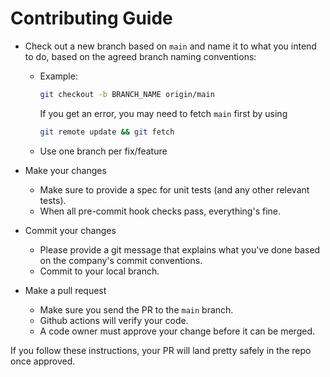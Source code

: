 # Contributing Guide

- Check out a new branch based on `main` and name it to what you intend to do,
  based on the agreed branch naming conventions:

  - Example:

    ```sh
    git checkout -b BRANCH_NAME origin/main
    ```

    If you get an error, you may need to fetch `main` first by using

    ```sh
    git remote update && git fetch
    ```

  - Use one branch per fix/feature

- Make your changes
  - Make sure to provide a spec for unit tests (and any other relevant tests).
  - When all pre-commit hook checks pass, everything's fine.
- Commit your changes
  - Please provide a git message that explains what you've done based on the company's commit conventions.
  - Commit to your local branch.
- Make a pull request
  - Make sure you send the PR to the `main` branch.
  - Github actions will verify your code.
  - A code owner must approve your change before it can be merged.

If you follow these instructions, your PR will land pretty safely in the repo once approved.
